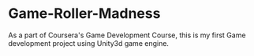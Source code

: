 # Game-Roller-Madness
As a part of Coursera's Game Development Course, this is my first Game development project using Unity3d game engine.
